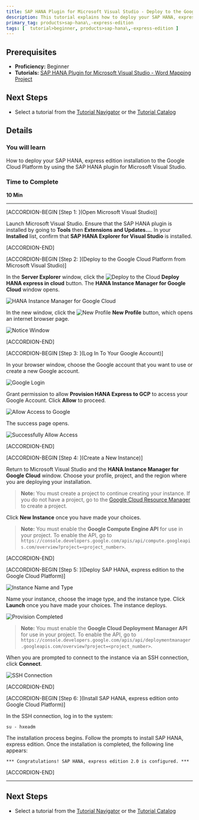 ```yaml
---
title: SAP HANA Plugin for Microsoft Visual Studio - Deploy to the Google Cloud Platform
description: This tutorial explains how to deploy your SAP HANA, express edition installation to the Google Cloud Platform by using the SAP HANA plugin for Microsoft Visual Studio.
primary_tag: products>sap-hana\,-express-edition
tags: [  tutorial>beginner, products>sap-hana\,-express-edition ]
---
```


## Prerequisites  
 - **Proficiency:** Beginner
 - **Tutorials:** [SAP HANA Plugin for Microsoft Visual Studio - Word Mapping Project](https://www.sap.com/developer/tutorials/hxe-ua-visual-studio-word-mapping.html)

## Next Steps
 - Select a tutorial from the [Tutorial Navigator](http://www.sap.com/developer/tutorial-navigator.html) or the [Tutorial Catalog](http://www.sap.com/developer/tutorials.html)

## Details
### You will learn  
How to deploy your SAP HANA, express edition installation to the Google Cloud Platform by using the SAP HANA plugin for Microsoft Visual Studio.

### Time to Complete
**10 Min**

---

[ACCORDION-BEGIN [Step 1: ](Open Microsoft Visual Studio)]

Launch Microsoft Visual Studio. Ensure that the SAP HANA plugin is installed by going to **Tools** then **Extensions and Updates...**. In your **Installed** list, confirm that **SAP HANA Explorer for Visual Studio** is installed.

[ACCORDION-END]

[ACCORDION-BEGIN [Step 2: ](Deploy to the Google Cloud Platform from Microsoft Visual Studio)]

In the **Server Explorer** window, click the ![Deploy to the Cloud](deploy_cloud.png) **Deploy HANA express in cloud** button. The **HANA Instance Manager for Google Cloud** window opens.

![HANA Instance Manager for Google Cloud](hana_cloud_manager.png)

In the new window, click the ![New Profile](new_profile.png) **New Profile** button, which opens an internet browser page.

![Notice Window](notice_window.png)

[ACCORDION-END]


[ACCORDION-BEGIN [Step 3: ](Log In To Your Google Account)]

In your browser window, choose the Google account that you want to use or create a new Google account.

![Google Login](google_account.png)

Grant permission to allow **Provision HANA Express to GCP** to access your Google Account. Click **Allow** to proceed.

![Allow Access to Google](provision_access_google.png)

The success page opens.

![Successfully Allow Access](successful_google_authorize.png)

[ACCORDION-END]

[ACCORDION-BEGIN [Step 4: ](Create a New Instance)]

Return to Microsoft Visual Studio and the **HANA Instance Manager for Google Cloud** window. Choose your profile, project, and the region where you are deploying your installation.

> **Note:**
> You must create a project to continue creating your instance. If you do not have a project, go to the [Google Cloud Resource Manager](https://console.cloud.google.com/cloud-resource-manager) to create a project.

Click **New Instance** once you have made your choices.

> **Note:**
> You must enable the **Google Compute Engine API** for use in your project. To enable the API, go to `https://console.developers.google.com/apis/api/compute.googleapis.com/overview?project=<project_number>`.

[ACCORDION-END]

[ACCORDION-BEGIN [Step 5: ](Deploy SAP HANA, express edition to the Google Cloud Platform)]

![Instance Name and Type](instance_name_type.png)

Name your instance, choose the image type, and the instance type. Click **Launch** once you have made your choices. The instance deploys.

![Provision Completed](provision_completion.png)

> **Note:**
> You must enable the **Google Cloud Deployment Manager API** for use in your project. To enable the API, go to `https://console.developers.google.com/apis/api/deploymentmanager.googleapis.com/overview?project=<project_number>`.

When you are prompted to connect to the instance via an SSH connection, click **Connect**.

![SSH Connection](ssh_connection_1.png)

[ACCORDION-END]

[ACCORDION-BEGIN [Step 6: ](Install SAP HANA, express edition onto Google Cloud Platform)]

In the SSH connection, log in to the system:

```
su - hxeadm
```

The installation process begins. Follow the prompts to install SAP HANA, express edition. Once the installation is completed, the following line appears:

`*** Congratulations! SAP HANA, express edition 2.0 is configured. ***`

[ACCORDION-END]

---

## Next Steps
 - Select a tutorial from the [Tutorial Navigator](http://www.sap.com/developer/tutorial-navigator.html) or the [Tutorial Catalog](http://www.sap.com/developer/tutorials.html)
